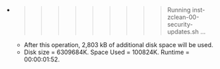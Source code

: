 * >>>>>>>>> Running inst-zclean-00-security-updates.sh ...
  * After this operation, 2,803 kB of additional disk space will be used.
  * Disk size = 6309684K. Space Used = 100824K. Runtime = 00:00:01:52.
